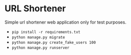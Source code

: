 # URL Shortener

Simple url shortener web application only for test purposes.

  - `pip install -r requirements.txt`
  - `python manage.py migrate`
  - `python manage.py create_fake_users 100`
  - `python manage.py runserver`



